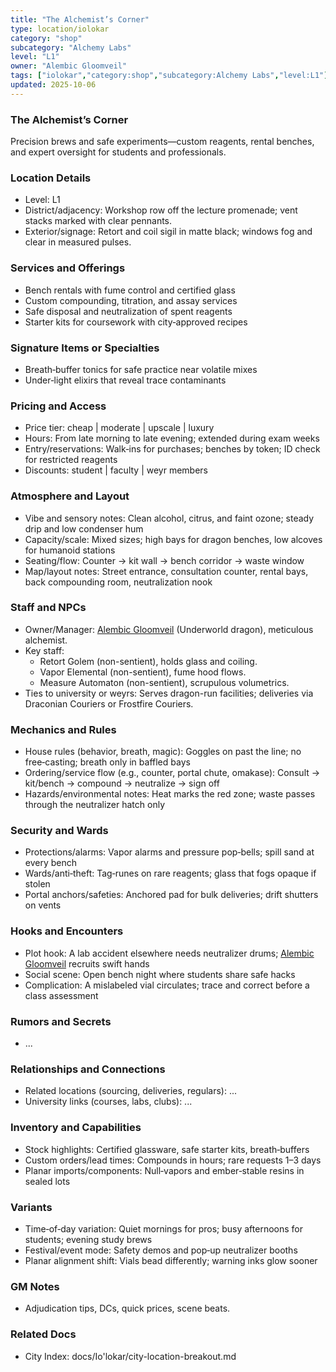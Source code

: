 ```yaml
---
title: "The Alchemist’s Corner"
type: location/iolokar
category: "shop"
subcategory: "Alchemy Labs"
level: "L1"
owner: "Alembic Gloomveil"
tags: ["iolokar","category:shop","subcategory:Alchemy Labs","level:L1"]
updated: 2025-10-06
---
```

### The Alchemist’s Corner

Precision brews and safe experiments—custom reagents, rental benches, and expert oversight for students and professionals.

### Location Details

- Level: L1
- District/adjacency: Workshop row off the lecture promenade; vent stacks marked with clear pennants.
- Exterior/signage: Retort and coil sigil in matte black; windows fog and clear in measured pulses.

### Services and Offerings

- Bench rentals with fume control and certified glass
- Custom compounding, titration, and assay services
- Safe disposal and neutralization of spent reagents
- Starter kits for coursework with city‑approved recipes

### Signature Items or Specialties

- Breath‑buffer tonics for safe practice near volatile mixes
- Under‑light elixirs that reveal trace contaminants

### Pricing and Access

- Price tier: cheap | moderate | upscale | luxury
- Hours: From late morning to late evening; extended during exam weeks
- Entry/reservations: Walk‑ins for purchases; benches by token; ID check for restricted reagents
- Discounts: student | faculty | weyr members

### Atmosphere and Layout

- Vibe and sensory notes: Clean alcohol, citrus, and faint ozone; steady drip and low condenser hum
- Capacity/scale: Mixed sizes; high bays for dragon benches, low alcoves for humanoid stations
- Seating/flow: Counter → kit wall → bench corridor → waste window
- Map/layout notes: Street entrance, consultation counter, rental bays, back compounding room, neutralization nook

### Staff and NPCs

- Owner/Manager: [Alembic Gloomveil](../People/alembic-gloomveil.md) (Underworld dragon), meticulous alchemist.
- Key staff:
  - Retort Golem (non-sentient), holds glass and coiling.
  - Vapor Elemental (non-sentient), fume hood flows.
  - Measure Automaton (non-sentient), scrupulous volumetrics.
- Ties to university or weyrs: Serves dragon-run facilities; deliveries via Draconian Couriers or Frostfire Couriers.

### Mechanics and Rules

- House rules (behavior, breath, magic): Goggles on past the line; no free‑casting; breath only in baffled bays
- Ordering/service flow (e.g., counter, portal chute, omakase): Consult → kit/bench → compound → neutralize → sign off
- Hazards/environmental notes: Heat marks the red zone; waste passes through the neutralizer hatch only

### Security and Wards

- Protections/alarms: Vapor alarms and pressure pop‑bells; spill sand at every bench
- Wards/anti‑theft: Tag‑runes on rare reagents; glass that fogs opaque if stolen
- Portal anchors/safeties: Anchored pad for bulk deliveries; drift shutters on vents

### Hooks and Encounters

- Plot hook: A lab accident elsewhere needs neutralizer drums; [Alembic Gloomveil](../People/alembic-gloomveil.md) recruits swift hands
- Social scene: Open bench night where students share safe hacks
- Complication: A mislabeled vial circulates; trace and correct before a class assessment

### Rumors and Secrets

- ...

### Relationships and Connections

- Related locations (sourcing, deliveries, regulars): ...
- University links (courses, labs, clubs): ...

### Inventory and Capabilities

- Stock highlights: Certified glassware, safe starter kits, breath‑buffers
- Custom orders/lead times: Compounds in hours; rare requests 1–3 days
- Planar imports/components: Null‑vapors and ember‑stable resins in sealed lots

### Variants

- Time‑of‑day variation: Quiet mornings for pros; busy afternoons for students; evening study brews
- Festival/event mode: Safety demos and pop‑up neutralizer booths
- Planar alignment shift: Vials bead differently; warning inks glow sooner

### GM Notes

- Adjudication tips, DCs, quick prices, scene beats.

### Related Docs

- City Index: docs/Io'lokar/city-location-breakout.md
